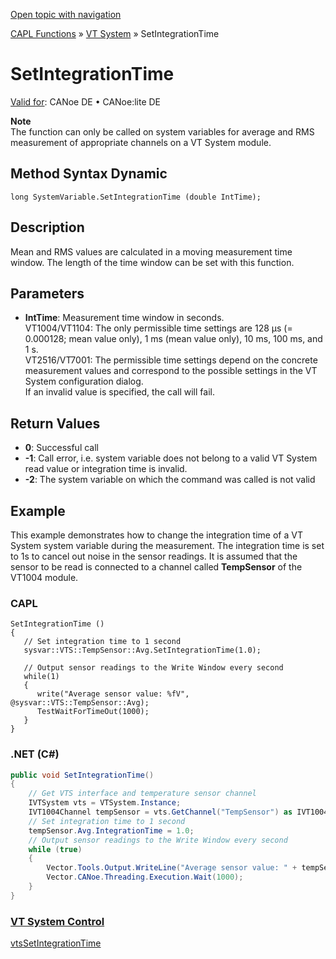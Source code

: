[Open topic with navigation](../../../../../CANoeDEFamily.htm#Topics/CAPLFunctions/VTSystem/Functions/CAPLfunctionVTSSetIntegrationTime.md)

[CAPL Functions](../../CAPLfunctions.md) » [VT System](../CAPLfunctionsVTSystemOverview.md) » SetIntegrationTime

# SetIntegrationTime

[Valid for](../../../Shared/FeatureAvailability.md): CANoe DE • CANoe:lite DE

**Note**  
The function can only be called on system variables for average and RMS measurement of appropriate channels on a VT System module.

## Method Syntax Dynamic

```plaintext
long SystemVariable.SetIntegrationTime (double IntTime);
```

## Description

Mean and RMS values are calculated in a moving measurement time window. The length of the time window can be set with this function.

## Parameters

- **IntTime**: Measurement time window in seconds.  
  VT1004/VT1104: The only permissible time settings are 128 µs (= 0.000128; mean value only), 1 ms (mean value only), 10 ms, 100 ms, and 1 s.  
  VT2516/VT7001: The permissible time settings depend on the concrete measurement values and correspond to the possible settings in the VT System configuration dialog.  
  If an invalid value is specified, the call will fail.

## Return Values

- **0**: Successful call
- **-1**: Call error, i.e. system variable does not belong to a valid VT System read value or integration time is invalid.
- **-2**: The system variable on which the command was called is not valid

## Example

This example demonstrates how to change the integration time of a VT System system variable during the measurement. The integration time is set to 1s to cancel out noise in the sensor readings. It is assumed that the sensor to be read is connected to a channel called **TempSensor** of the VT1004 module.

### CAPL

```plaintext
SetIntegrationTime ()
{
   // Set integration time to 1 second
   sysvar::VTS::TempSensor::Avg.SetIntegrationTime(1.0);

   // Output sensor readings to the Write Window every second
   while(1)
   {
      write("Average sensor value: %fV", @sysvar::VTS::TempSensor::Avg);
      TestWaitForTimeOut(1000);
   }
}
```

### .NET (C#)

```csharp
public void SetIntegrationTime()
{
    // Get VTS interface and temperature sensor channel
    IVTSystem vts = VTSystem.Instance;
    IVT1004Channel tempSensor = vts.GetChannel("TempSensor") as IVT1004Channel;
    // Set integration time to 1 second
    tempSensor.Avg.IntegrationTime = 1.0;
    // Output sensor readings to the Write Window every second
    while (true)
    {
        Vector.Tools.Output.WriteLine("Average sensor value: " + tempSensor.Avg.Value.ToString() + "V");
        Vector.CANoe.Threading.Execution.Wait(1000);
    }
}
```

### [VT System Control](../../../CANoeCANalyzer/VTSystem/VTSystemControl/VTSControl.md)

[vtsSetIntegrationTime](CAPLfunctionVTSvtsSetIntegrationTime.md)
